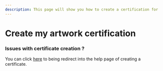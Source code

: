 ```yaml
---
description: This page will show you how to create a certification for your artwork
---
```


# Create my artwork certification

### Issues with certificate creation ?
You can click [here](create-your-certificate-issue.md) to being redirect into the help page of creating a certificate.